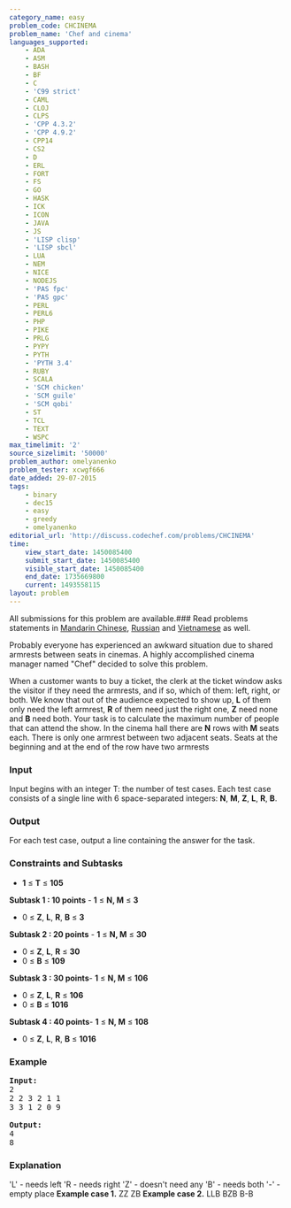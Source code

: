 ```yaml
---
category_name: easy
problem_code: CHCINEMA
problem_name: 'Chef and cinema'
languages_supported:
    - ADA
    - ASM
    - BASH
    - BF
    - C
    - 'C99 strict'
    - CAML
    - CLOJ
    - CLPS
    - 'CPP 4.3.2'
    - 'CPP 4.9.2'
    - CPP14
    - CS2
    - D
    - ERL
    - FORT
    - FS
    - GO
    - HASK
    - ICK
    - ICON
    - JAVA
    - JS
    - 'LISP clisp'
    - 'LISP sbcl'
    - LUA
    - NEM
    - NICE
    - NODEJS
    - 'PAS fpc'
    - 'PAS gpc'
    - PERL
    - PERL6
    - PHP
    - PIKE
    - PRLG
    - PYPY
    - PYTH
    - 'PYTH 3.4'
    - RUBY
    - SCALA
    - 'SCM chicken'
    - 'SCM guile'
    - 'SCM qobi'
    - ST
    - TCL
    - TEXT
    - WSPC
max_timelimit: '2'
source_sizelimit: '50000'
problem_author: omelyanenko
problem_tester: xcwgf666
date_added: 29-07-2015
tags:
    - binary
    - dec15
    - easy
    - greedy
    - omelyanenko
editorial_url: 'http://discuss.codechef.com/problems/CHCINEMA'
time:
    view_start_date: 1450085400
    submit_start_date: 1450085400
    visible_start_date: 1450085400
    end_date: 1735669800
    current: 1493558115
layout: problem
---
```

All submissions for this problem are available.###  Read problems statements in [Mandarin Chinese](http://www.codechef.com/download/translated/DEC15/mandarin/CHCINEMA.pdf), [Russian](http://www.codechef.com/download/translated/DEC15/russian/CHCINEMA.pdf) and [Vietnamese](http://www.codechef.com/download/translated/DEC15/vietnamese/CHCINEMA.pdf) as well.

Probably everyone has experienced an awkward situation due to shared armrests between seats in cinemas. A highly accomplished cinema manager named "Chef" decided to solve this problem.

When a customer wants to buy a ticket, the clerk at the ticket window asks the visitor if they need the armrests, and if so, which of them: left, right, or both. We know that out of the audience expected to show up, **L** of them only need the left armrest, **R** of them need just the right one, **Z** need none and **B** need both. Your task is to calculate the maximum number of people that can attend the show. In the cinema hall there are **N** rows with **M** seats each. There is only one armrest between two adjacent seats. Seats at the beginning and at the end of the row have two armrests

### Input

Input begins with an integer T: the number of test cases.
Each test case consists of a single line with 6 space-separated integers: **N**, **M**, **Z**, **L**, **R**, **B**.

### Output

For each test case, output a line containing the answer for the task.

### Constraints and Subtasks

- **1** ≤ **T** ≤ **105**

**Subtask 1 : 10 points** - **1** ≤ **N, M** ≤ **3**
- 0 ≤ **Z**, **L**, **R**, **B** ≤ **3**

**Subtask 2 : 20 points** - **1** ≤ **N, M** ≤ **30**
- 0 ≤ **Z**, **L**, **R** ≤ **30**
- 0 ≤ **B** ≤ **109**

**Subtask 3 : 30 points**- **1** ≤ **N, M** ≤ **106**
- 0 ≤ **Z**, **L**, **R** ≤ **106**
- 0 ≤ **B** ≤ **1016**

**Subtask 4 : 40 points**- **1** ≤ **N, M** ≤ **108**
- 0 ≤ **Z**, **L**, **R**, **B** ≤ **1016**

### Example

<pre><b>Input:</b>
<tt>2
2 2 3 2 1 1
3 3 1 2 0 9</tt>

<b>Output:</b>
<tt>4
8</tt>
</pre>
### Explanation

'L' - needs left
'R - needs right
'Z' - doesn't need any
'B' - needs both
'-' - empty place
**Example case 1.**
ZZ
ZB
**Example case 2.**
LLB
BZB
B-B
